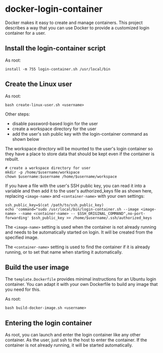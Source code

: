 # docker-login-container

Docker makes it easy to create and manage containers. This project describes a
way that you can use Docker to provide a customized login container for a user.

## Install the login-container script

As root:

    install -m 755 login-container.sh /usr/local/bin

## Create the Linux user

As root:

    bash create-linux-user.sh <username>

Other steps:

* disable password-based login for the user
* create a workspace directory for the user
* add the user's ssh public key with the login-container command as shown below 

The workspace directory will be mounted to the user's login container so they 
have a place to store data that should be kept even if the container is rebuilt.

    # create a workspace directory for user
    mkdir -p /home/$username/workspace
    chown $username:$username /home/$username/workspace

If you have a file with the user's SSH public key, you can read it into a
variable and then add it to the user's authorized_keys file as shown here,
replacing `<image-name>` and `<container-name>` with your own settings:

    ssh_public_key=$(cat /path/to/ssh_public_key)
    echo 'command="sudo /usr/local/bin/login-container.sh --image <image-name> --name <container-name> -- $SSH_ORIGINAL_COMMAND",no-port-forwarding' $ssh_public_key >> /home/$username/.ssh/authorized_keys

The `<image-name>` setting is used when the container is not already running 
and needs to be automatically started on login. It will be created from the specified
image.

The `<container-name>` setting is used to find the container if it is already 
running, or to set that name when starting it automatically.
    
## Build the user image

The `template.Dockerfile` provides minimal instructions for an Ubuntu login 
container. You can adapt it with your own Dockerfile to build any image that 
you need for this.

As root:

    bash build-docker-image.sh <username>

## Entering the login container

As root, you can launch and enter the login container like any other container.
As the user, just ssh to the host to enter the container. If the container is
not already running, it will be started automatically.

